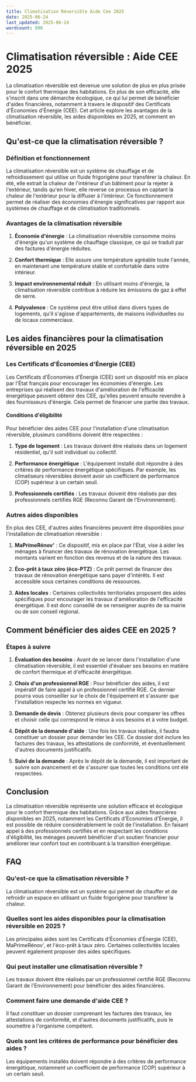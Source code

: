 ```yaml
---
title: Climatisation Réversible Aide Cee 2025
date: 2025-06-24
last_updated: 2025-06-24
wordcount: 898
---
```


# Climatisation réversible : Aide CEE 2025

La climatisation réversible est devenue une solution de plus en plus prisée pour le confort thermique des habitations. En plus de son efficacité, elle s'inscrit dans une démarche écologique, ce qui lui permet de bénéficier d'aides financières, notamment à travers le dispositif des Certificats d'Économies d'Énergie (CEE). Cet article explore les avantages de la climatisation réversible, les aides disponibles en 2025, et comment en bénéficier.

## Qu'est-ce que la climatisation réversible ?

### Définition et fonctionnement

La climatisation réversible est un système de chauffage et de refroidissement qui utilise un fluide frigorigène pour transférer la chaleur. En été, elle extrait la chaleur de l'intérieur d'un bâtiment pour la rejeter à l'extérieur, tandis qu'en hiver, elle reverse ce processus en captant la chaleur de l'extérieur pour la diffuser à l'intérieur. Ce fonctionnement permet de réaliser des économies d'énergie significatives par rapport aux systèmes de chauffage et de climatisation traditionnels.

### Avantages de la climatisation réversible

1. **Économie d'énergie** : La climatisation réversible consomme moins d'énergie qu'un système de chauffage classique, ce qui se traduit par des factures d'énergie réduites.
   
2. **Confort thermique** : Elle assure une température agréable toute l'année, en maintenant une température stable et confortable dans votre intérieur.

3. **Impact environnemental réduit** : En utilisant moins d'énergie, la climatisation réversible contribue à réduire les émissions de gaz à effet de serre.

4. **Polyvalence** : Ce système peut être utilisé dans divers types de logements, qu'il s'agisse d'appartements, de maisons individuelles ou de locaux commerciaux.

## Les aides financières pour la climatisation réversible en 2025

### Les Certificats d'Économies d'Énergie (CEE)

Les Certificats d'Économies d'Énergie (CEE) sont un dispositif mis en place par l'État français pour encourager les économies d'énergie. Les entreprises qui réalisent des travaux d'amélioration de l'efficacité énergétique peuvent obtenir des CEE, qu'elles peuvent ensuite revendre à des fournisseurs d'énergie. Cela permet de financer une partie des travaux.

#### Conditions d'éligibilité

Pour bénéficier des aides CEE pour l'installation d'une climatisation réversible, plusieurs conditions doivent être respectées :

1. **Type de logement** : Les travaux doivent être réalisés dans un logement résidentiel, qu'il soit individuel ou collectif.

2. **Performance énergétique** : L'équipement installé doit répondre à des critères de performance énergétique spécifiques. Par exemple, les climatiseurs réversibles doivent avoir un coefficient de performance (COP) supérieur à un certain seuil.

3. **Professionnels certifiés** : Les travaux doivent être réalisés par des professionnels certifiés RGE (Reconnu Garant de l'Environnement).

### Autres aides disponibles

En plus des CEE, d'autres aides financières peuvent être disponibles pour l'installation de climatisation réversible :

1. **MaPrimeRénov'** : Ce dispositif, mis en place par l'État, vise à aider les ménages à financer des travaux de rénovation énergétique. Les montants varient en fonction des revenus et de la nature des travaux.

2. **Éco-prêt à taux zéro (éco-PTZ)** : Ce prêt permet de financer des travaux de rénovation énergétique sans payer d'intérêts. Il est accessible sous certaines conditions de ressources.

3. **Aides locales** : Certaines collectivités territoriales proposent des aides spécifiques pour encourager les travaux d'amélioration de l'efficacité énergétique. Il est donc conseillé de se renseigner auprès de sa mairie ou de son conseil régional.

## Comment bénéficier des aides CEE en 2025 ?

### Étapes à suivre

1. **Évaluation des besoins** : Avant de se lancer dans l'installation d'une climatisation réversible, il est essentiel d'évaluer ses besoins en matière de confort thermique et d'efficacité énergétique.

2. **Choix d'un professionnel RGE** : Pour bénéficier des aides, il est impératif de faire appel à un professionnel certifié RGE. Ce dernier pourra vous conseiller sur le choix de l'équipement et s'assurer que l'installation respecte les normes en vigueur.

3. **Demande de devis** : Obtenez plusieurs devis pour comparer les offres et choisir celle qui correspond le mieux à vos besoins et à votre budget.

4. **Dépôt de la demande d'aide** : Une fois les travaux réalisés, il faudra constituer un dossier pour demander les CEE. Ce dossier doit inclure les factures des travaux, les attestations de conformité, et éventuellement d'autres documents justificatifs.

5. **Suivi de la demande** : Après le dépôt de la demande, il est important de suivre son avancement et de s'assurer que toutes les conditions ont été respectées.

## Conclusion

La climatisation réversible représente une solution efficace et écologique pour le confort thermique des habitations. Grâce aux aides financières disponibles en 2025, notamment les Certificats d'Économies d'Énergie, il est possible de réduire considérablement le coût de l'installation. En faisant appel à des professionnels certifiés et en respectant les conditions d'éligibilité, les ménages peuvent bénéficier d'un soutien financier pour améliorer leur confort tout en contribuant à la transition énergétique.

## FAQ

### Qu'est-ce que la climatisation réversible ?

La climatisation réversible est un système qui permet de chauffer et de refroidir un espace en utilisant un fluide frigorigène pour transférer la chaleur.

### Quelles sont les aides disponibles pour la climatisation réversible en 2025 ?

Les principales aides sont les Certificats d'Économies d'Énergie (CEE), MaPrimeRénov', et l'éco-prêt à taux zéro. Certaines collectivités locales peuvent également proposer des aides spécifiques.

### Qui peut installer une climatisation réversible ?

Les travaux doivent être réalisés par un professionnel certifié RGE (Reconnu Garant de l'Environnement) pour bénéficier des aides financières.

### Comment faire une demande d'aide CEE ?

Il faut constituer un dossier comprenant les factures des travaux, les attestations de conformité, et d'autres documents justificatifs, puis le soumettre à l'organisme compétent.

### Quels sont les critères de performance pour bénéficier des aides ?

Les équipements installés doivent répondre à des critères de performance énergétique, notamment un coefficient de performance (COP) supérieur à un certain seuil.